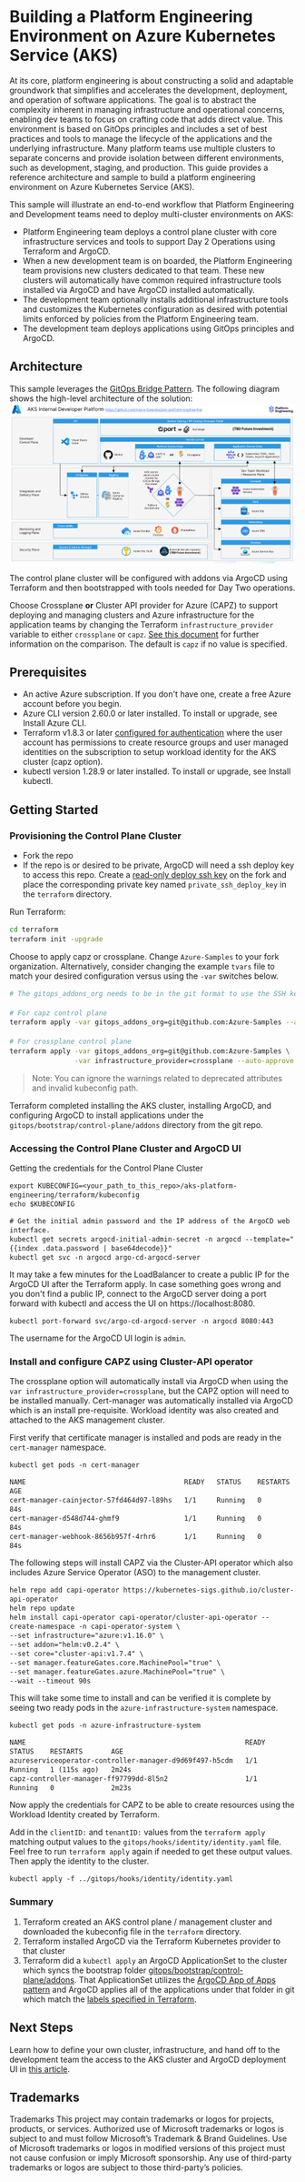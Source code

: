# Building a Platform Engineering Environment on Azure Kubernetes Service (AKS)

At its core, platform engineering is about constructing a solid and adaptable groundwork that simplifies and accelerates the development, deployment, and operation of software applications.  The goal is to abstract the complexity inherent in managing infrastructure and operational concerns, enabling dev teams to focus on crafting code that adds direct value. This environment is based on GitOps principles and includes a set of best practices and tools to manage the lifecycle of the applications and the underlying infrastructure. Many platform teams use multiple clusters to separate concerns and provide isolation between different environments, such as development, staging, and production. This guide provides a reference architecture and sample to build a platform engineering environment on Azure Kubernetes Service (AKS).

This sample will illustrate an end-to-end workflow that Platform Engineering and Development teams need to deploy multi-cluster environments on AKS:

- Platform Engineering team deploys a control plane cluster with core infrastructure services and tools to support Day 2 Operations using Terraform and ArgoCD.
- When a new development team is on boarded, the Platform Engineering team provisions new clusters dedicated to that team.  These new clusters will automatically have common required infrastructure tools installed via ArgoCD and have ArgoCD installed automatically.
- The development team optionally installs additional infrastructure tools and customizes the Kubernetes configuration as desired with potential limits enforced by policies from the Platform Engineering team.
- The development team deploys applications using GitOps principles and ArgoCD.

## Architecture

This sample leverages the [GitOps Bridge Pattern](https://github.com/gitops-bridge-dev/gitops-bridge?tab=readme-ov-file).  The following diagram shows the high-level architecture of the solution:  
![Platform Engineering on AKS Architecture Diagram](./images/AKS-platform-engineering-architecture.png)

The control plane cluster will be configured with addons via ArgoCD using Terraform and then bootstrapped with tools needed for Day Two operations.  

Choose Crossplane **or** Cluster API provider for Azure (CAPZ) to support deploying and managing clusters and Azure infrastructure for the application teams by changing the Terraform `infrastructure_provider` variable to either `crossplane` or `capz`.  [See this document](./docs/capz-or-crossplane.md) for further information on the comparison.  The default is `capz` if no value is specified.

## Prerequisites

- An active Azure subscription. If you don't have one, create a free Azure account before you begin.
- Azure CLI version 2.60.0 or later installed. To install or upgrade, see Install Azure CLI.
- Terraform v1.8.3 or later [configured for authentication](https://learn.microsoft.com/azure/developer/terraform/authenticate-to-azure?tabs=bash) where the user account has permissions to create resource groups and user managed identities on the subscription to setup workload identity for the AKS cluster (capz option).
- kubectl version 1.28.9 or later installed. To install or upgrade, see Install kubectl.

## Getting Started

### Provisioning the Control Plane Cluster

- Fork the repo
- If the repo is or desired to be private, ArgoCD will need a ssh deploy key to access this repo. Create a [read-only deploy ssh key](https://docs.github.com/en/authentication/connecting-to-github-with-ssh/managing-deploy-keys#deploy-keys) on the fork and place the corresponding private key named `private_ssh_deploy_key` in the `terraform` directory.

Run Terraform:

```bash
cd terraform
terraform init -upgrade
```

Choose to apply capz or crossplane.  Change `Azure-Samples` to your fork organization.  Alternatively, consider changing the example `tvars` file to match your desired configuration versus using the `-var` switches below.

```bash
# The gitops_addons_org needs to be in the git format to use the SSH key unless the repo is public

# For capz control plane
terraform apply -var gitops_addons_org=git@github.com:Azure-Samples --auto-approve

# For crossplane control plane
terraform apply -var gitops_addons_org=git@github.com:Azure-Samples \
                -var infrastructure_provider=crossplane --auto-approve
```

> Note: You can ignore the warnings related to deprecated attributes and invalid kubeconfig path.

Terraform completed installing the AKS cluster, installing ArgoCD, and configuring ArgoCD to install applications under the `gitops/bootstrap/control-plane/addons` directory from the git repo.

### Accessing the Control Plane Cluster and ArgoCD UI

Getting the credentials for the Control Plane Cluster

```shell
export KUBECONFIG=<your_path_to_this_repo>/aks-platform-engineering/terraform/kubeconfig
echo $KUBECONFIG
```

```shell
# Get the initial admin password and the IP address of the ArgoCD web interface.
kubectl get secrets argocd-initial-admin-secret -n argocd --template="{{index .data.password | base64decode}}"
kubectl get svc -n argocd argo-cd-argocd-server
```

It may take a few minutes for the LoadBalancer to create a public IP for the ArgoCD UI after the Terraform apply. In case something goes wrong and you don't find a public IP, connect to the ArgoCD server doing a port forward with kubectl and access the UI on https://localhost:8080.

```kubectl
kubectl port-forward svc/argo-cd-argocd-server -n argocd 8080:443
```

The username for the ArgoCD UI login is `admin`.

### Install and configure CAPZ using Cluster-API operator

The crossplane option will automatically install via ArgoCD when using the `var infrastructure_provider=crossplane`, but the CAPZ option will need to be installed manually.  Cert-manager was automatically installed via ArgoCD which is an install pre-requisite. Workload identity was also created and attached to the AKS management cluster.

First verify that certificate manager is installed and pods are ready in the `cert-manager` namespace.

```shell
kubectl get pods -n cert-manager
```

```shell
NAME                                       READY   STATUS    RESTARTS   AGE
cert-manager-cainjector-57fd464d97-l89hs   1/1     Running   0          84s
cert-manager-d548d744-ghmf9                1/1     Running   0          84s
cert-manager-webhook-8656b957f-4rhr6       1/1     Running   0          84s
```

The following steps will install CAPZ via the Cluster-API operator which also includes Azure Service Operator (ASO) to the management cluster.

```shell
helm repo add capi-operator https://kubernetes-sigs.github.io/cluster-api-operator
helm repo update
helm install capi-operator capi-operator/cluster-api-operator --create-namespace -n capi-operator-system \
--set infrastructure="azure:v1.16.0" \
--set addon="helm:v0.2.4" \
--set core="cluster-api:v1.7.4" \
--set manager.featureGates.core.MachinePool="true" \
--set manager.featureGates.azure.MachinePool="true" \
--wait --timeout 90s
```
This will take some time to install and can be verified it is complete by seeing two ready pods in the `azure-infrastructure-system` namespace. 

```shell
kubectl get pods -n azure-infrastructure-system
```

```shell
NAME                                                      READY   STATUS    RESTARTS       AGE
azureserviceoperator-controller-manager-d9d69f497-h5cdm   1/1     Running   1 (115s ago)   2m24s
capz-controller-manager-ff97799dd-8l5n2                   1/1     Running   0              2m23s
```
Now apply the credentials for CAPZ to be able to create resources using the Workload Identity created by Terraform.

Add in the `clientID:` and `tenantID:` values from the `terraform apply` matching output values to the `gitops/hooks/identity/identity.yaml` file. Feel free to run `terraform apply` again if needed to get these output values.  Then apply the identity to the cluster.

```shell
kubectl apply -f ../gitops/hooks/identity/identity.yaml
```

### Summary

1. Terraform created an AKS control plane / management cluster and downloaded the kubeconfig file in the `terraform` directory.
1. Terraform installed ArgoCD via the Terraform Kubernetes provider to that cluster
1. Terraform did a `kubectl apply` an ArgoCD ApplicationSet to the cluster which syncs the bootstrap folder [gitops/bootstrap/control-plane/addons](https://github.com/Azure-Samples/aks-platform-engineering/tree/main/gitops/bootstrap/control-plane/addons). That ApplicationSet utilizes the [ArgoCD App of Apps pattern](https://argo-cd.readthedocs.io/en/stable/operator-manual/cluster-bootstrapping/#app-of-apps-pattern) and ArgoCD applies all of the applications under that folder in git which match the [labels specified in Terraform](https://github.com/Azure-Samples/aks-platform-engineering/blob/main/terraform/main.tf#L20-L38).

## Next Steps

Learn how to define your own cluster, infrastructure, and hand off to the development team the access to the AKS cluster and ArgoCD deployment UI in [this article](./docs/Onboard-New-Dev-Team.md).

## Trademarks

Trademarks This project may contain trademarks or logos for projects, products, or services. Authorized use of Microsoft trademarks or logos is subject to and must follow Microsoft’s Trademark & Brand Guidelines. Use of Microsoft trademarks or logos in modified versions of this project must not cause confusion or imply Microsoft sponsorship. Any use of third-party trademarks or logos are subject to those third-party’s policies.